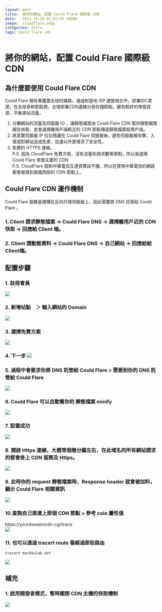 ```yaml
---
layout: post
title:  將你的網站，配置 Could Flare 國際級 CDN
date:   2021-10-28 01:01:35 +0800
image:  cloudflare.webp
categories: Infra
tags: Could flare cdn
---
```

# 將你的網站，配置 Could Flare 國際級 CDN

## 為什麼要使用 Could Flare CDN  
Could Flare 擁有著覆蓋全球的線路，通過和當地 ISP 運營商合作，部署IDC資源，在全球骨幹節點商，合理部署CDN邊緣分發存儲節點，擁有較好的帶寬資源，平衡源站流量。

1. 分攤網站的流量及伺服器 IO ，讓靜態檔案由 Could Flare CDN 幫你靜態檔案緩存快取，並會選擇離用戶端較近的 CDN 節點傳遞靜態檔案給用戶端。
2. 將真實伺服器 IP 位址隱藏在 Could Flare 伺服器後，避免伺服器被攻擊、入侵或對網站造成危害，加速以外更增添了安全性。
3. 免費的 HTTPS 連線。  
P.S. 因為 CloudFlare 免費方案，沒有流量和請求數等限制，所以我選擇 Could Flare 來做主要的 CDN  
P.S. CloudFlare 因和中華電信互連資費談不攏，所以在使用中華電信的網路都會被導到美國西部的 CDN 節點上。  


## Could Flare CDN 運作機制
Could Flare 服務是建構在反向代理伺服器上，因此需要將 DNS 託管給 Could Flare 。
### 1. Client 請求靜態檔案 -> Could Flare DNS -> 選擇離用戶近的 CDN 快取 -> 回應給 Client 端。
### 2. Client 請動態資料 -> Could Flare DNS -> 自己網站 -> 回應給給 Client端。

## 配置步驟
### 1. 註冊會員  
![](https://i.imgur.com/4rAccQO.png)

### 2. 新增站點　＞ 輸入網站的 Domain  
![](https://i.imgur.com/uxdnRvH.png)

### 3. 選擇免費方案  
![](https://i.imgur.com/mcH7KVR.png)

### 4. 下一步  ![](https://i.imgur.com/G98ERUQ.png)

### 5. 過程中會要求你將 DNS 託管給 Could Flare > 需要到你的 DNS 託管給 Could Flare  
![](https://i.imgur.com/jarLmpq.png)

### 6. Could Flare 可以自動幫你的 靜態檔案 minify  
![](https://i.imgur.com/8eWD8hJ.png)

### 7. 設置成功  
![](https://i.imgur.com/qW6E43t.png)

### 8. 開啟 Https 連線，大概等個幾分鐘左右，在此域名的所有網站請求的都會掛上 CDN 服務及 Https。
![](https://i.imgur.com/6dryM1r.png)

### 9. 此時你的 request 靜態檔案時，Response header 就會被加料，顯示 Could Flare 相關資訊  
![](https://i.imgur.com/GAxpONP.png)

### 10.查詢自己是連上那個 CDN 節點 > 參考 colo 屬性值  
https://yourdomain/cdn-cgi/trace  
![](https://i.imgur.com/cPHqyky.png)

### 11. 也可以透過 tracert route 看經過那些路由
```
tracert markkulab.net
```
![](https://i.imgur.com/ktNI0pA.png)

## 補充
### 1. 啟用開發者模式，暫時關閉 CDN 主機的快取機制
![](https://i.imgur.com/3IelT6S.png)

